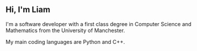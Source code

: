 ## Hi, I'm Liam

I'm a software developer with a first class degree in Computer Science and Mathematics from the University of Manchester.

My main coding languages are Python and C++.

